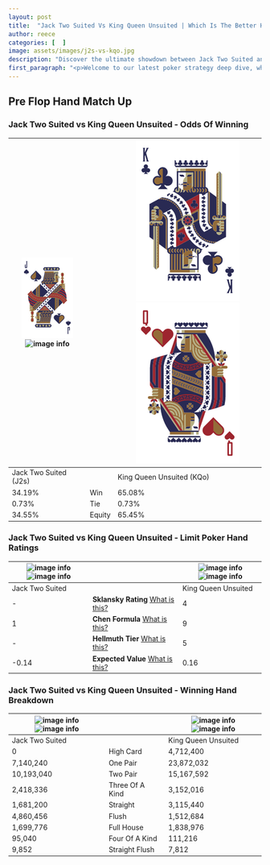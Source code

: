 ```yaml
---
layout: post
title:  "Jack Two Suited Vs King Queen Unsuited | Which Is The Better Hand In Poker? A Complete Guide"
author: reece
categories: [  ]
image: assets/images/j2s-vs-kqo.jpg
description: "Discover the ultimate showdown between Jack Two Suited and King Queen Unsuited in poker! Uncover the odds, strategies, and scenarios where one hand triumphs over the other. Get ready to up your poker game with this thrilling analysis."
first_paragraph: "<p>Welcome to our latest poker strategy deep dive, where we're pitting two distinct hands against each other in a high-stakes showdown: Jack Two Suited vs King Queen Unsuited.</p><p>In the dynamic world of poker, every decision counts, and knowing which hand holds the upper hand is key to your success at the table.</p><p>In this article, we'll dissect these two hands, explore the scenarios where one dominates the other, and equip you with the knowledge to make strategic choices that can tip the odds in your favor.</p><p>Get ready to unravel the intriguing dynamics of these poker hands and elevate your game to new heights.</p>"
---
```




[comment]: # (sp0)

## Pre Flop Hand Match Up

<div class="table hand-ratings" markdown="1"> 



### Jack Two Suited vs King Queen Unsuited - Odds Of Winning


    
| ![image info](assets/images/hand1/J.png) ![image info](assets/images/hand1/2s.png) |  | ![image info](assets/images/hand2/K.png) ![image info](assets/images/hand2/Qo.png) |
| -------- | -------- | -------- |
| Jack Two Suited (J2s) |  | King Queen Unsuited (KQo) |
| 34.19% | Win | 65.08% |
| 0.73% | Tie | 0.73% |
| 34.55% | Equity | 65.45% |




[comment]: # (sp1)



### Jack Two Suited vs King Queen Unsuited - Limit Poker Hand Ratings


    
| ![image info](https://www.riverpairs.com/assets/images/hand1/J.png) ![image info](https://www.riverpairs.com/assets/images/hand1/2s.png) |  | ![image info](https://www.riverpairs.com/assets/images/hand2/K.png) ![image info](https://www.riverpairs.com/assets/images/hand2/Qo.png) |
| -------- | -------- | -------- |
| Jack Two Suited |  | King Queen Unsuited |
| - | **Sklansky Rating** [What is this?](/sklansky-rating-explained) | 4 |
| 1 | **Chen Formula** [What is this?](/chen-formula-explained) | 9 |
| - | **Hellmuth Tier** [What is this?](/Hellmuth-tier-explained) | 5 |
| -0.14 | **Expected Value** [What is this?](/expected-value-explained) | 0.16 |




[comment]: # (sp2)



### Jack Two Suited vs King Queen Unsuited - Winning Hand Breakdown


    
| ![image info](https://www.riverpairs.com/assets/images/hand1/J.png) ![image info](https://www.riverpairs.com/assets/images/hand1/2s.png) |  | ![image info](https://www.riverpairs.com/assets/images/hand2/K.png) ![image info](https://www.riverpairs.com/assets/images/hand2/Qo.png) |
| -------- | -------- | -------- |
| Jack Two Suited |  | King Queen Unsuited |
| 0 | High Card | 4,712,400 |
| 7,140,240 | One Pair | 23,872,032 |
| 10,193,040 | Two Pair | 15,167,592 |
| 2,418,336 | Three Of A Kind | 3,152,016 |
| 1,681,200 | Straight | 3,115,440 |
| 4,860,456 | Flush | 1,512,684 |
| 1,699,776 | Full House | 1,838,976 |
| 95,040 | Four Of A Kind | 111,216 |
| 9,852 | Straight Flush | 7,812 |




[comment]: # (sp3)



</div>

[comment]: # (sp4)



[comment]: # (sp5)

